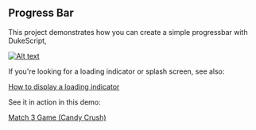 ## Progress Bar

This project demonstrates how you can create a simple progressbar with DukeScript, 

[![Alt text](https://img.youtube.com/vi/IgzcuECER6I/0.jpg)](https://www.youtube.com/watch?v=IgzcuECER6I)


If you're looking for a loading indicator or splash screen, see also: 


[How to display a loading indicator](https://dukescript.com/best/practices/2017/03/07/loading.html)

See it in action in this demo:

[Match 3 Game (Candy Crush)](https://github.com/dukescript/dukescript-demos/tree/master/match3)
